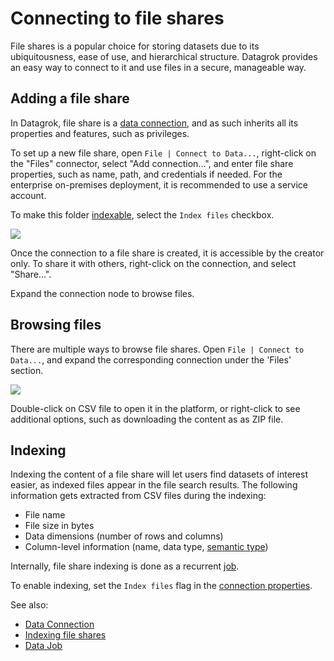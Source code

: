 <!-- TITLE: Connecting to file shares -->
<!-- SUBTITLE: -->

# Connecting to file shares

File shares is a popular choice for storing datasets due to its 
ubiquitousness, ease of use, and hierarchical structure. Datagrok 
provides an easy way to connect to it and use files in a secure,
manageable way.

## Adding a file share

In Datagrok, file share is a [data connection](data-connection.md), 
and as such inherits all its properties and features, such as privileges.

To set up a new file share, open `File | Connect to Data...`, right-click on the
"Files" connector, select "Add connection...", and enter file share properties,
such as name, path, and credentials if needed. For the enterprise on-premises
deployment, it is recommended to use a service account.

To make this folder [indexable](#indexing), select the `Index files` checkbox.

![](connect-to-file-shares-add-new.png)
 
Once the connection to a file share is created, it is accessible by the creator only. 
To share it with others, right-click on the connection, and select "Share...". 

Expand the connection node to browse files.

## Browsing files

There are multiple ways to browse file shares. Open `File | Connect to Data...`,
and expand the corresponding connection under the 'Files' section.
 
![](connect-to-file-shares-tree.png)

Double-click on CSV file to open it in the platform, or right-click to see
additional options, such as downloading the content as as ZIP file. 

## Indexing

Indexing the content of a file share will let users find datasets of interest easier, as indexed files
appear in the file search results. The following information gets extracted from CSV files 
during the indexing:
* File name
* File size in bytes
* Data dimensions (number of rows and columns)
* Column-level information (name, data type, [semantic type](../discover/semantic-types.md))

Internally, file share indexing is done as a recurrent [job](data-job.md). 

To enable indexing, set the `Index files` flag in the 
[connection properties](#adding-a-file-share). 

See also:
* [Data Connection](data-connection.md)
* [Indexing file shares](files-indexer.md)
* [Data Job](data-job.md)